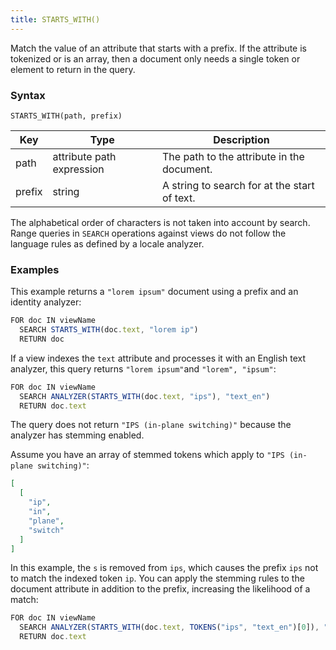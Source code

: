 ```yaml
---
title: STARTS_WITH()
---
```


Match the value of an attribute that starts with a prefix. If the attribute is tokenized or is an array, then a document only needs a single token or element to return in the query.

### Syntax

`STARTS_WITH(path, prefix)`

| Key   | Type                    | Description                                     |
|-------|-------------------------|-------------------------------------------------|
| path  | attribute path expression | The path to the attribute in the document.    |
| prefix | string                  | A string to search for at the start of text.   |


The alphabetical order of characters is not taken into account by search. Range queries in `SEARCH` operations against views do not follow the language rules as defined by a locale analyzer.

### Examples

This example returns a `"lorem ipsum"` document using a prefix and an identity analyzer:

```js
FOR doc IN viewName
  SEARCH STARTS_WITH(doc.text, "lorem ip")
  RETURN doc
```

If a view indexes the `text` attribute and processes it with an English text analyzer, this query returns `"lorem ipsum"`and `"lorem", "ipsum"`:

```js
FOR doc IN viewName
  SEARCH ANALYZER(STARTS_WITH(doc.text, "ips"), "text_en")
  RETURN doc.text
```

The query does not return `"IPS (in-plane switching)"` because the analyzer has stemming enabled.

Assume you have an array of stemmed tokens which apply to `"IPS (in-plane switching)"`:

```json
[
  [
    "ip",
    "in",
    "plane",
    "switch"
  ]
]
```

In this example, the `s` is removed from `ips`, which causes the prefix `ips` not to match the indexed token `ip`. You can apply the stemming rules to the document attribute in addition to the prefix, increasing the likelihood of a match:

```js
FOR doc IN viewName
  SEARCH ANALYZER(STARTS_WITH(doc.text, TOKENS("ips", "text_en")[0]), "text_en")
  RETURN doc.text
```


